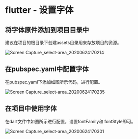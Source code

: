 # flutter - 设置字体

## 将字体原件添加到项目目录中

建议在项目的根目录下创建assets目录用来存放项目的资源。

![Screen Capture_select-area_20200624170214](https://gitee.com/howin98/DimChat/raw/master/Dimchat-Doc/img/Screen%20Capture_select-area_20200624170214-1592989428552.png)

## 在pubspec.yaml中配置字体

在pubspec.yaml下添加如图所示代码，进行配置。

![Screen Capture_select-area_20200624170235](https://gitee.com/howin98/DimChat/raw/master/Dimchat-Doc/img/Screen%20Capture_select-area_20200624170235-1592989428552.png)

## 在项目中使用字体

在dart文件中如图所示进行配置，设置fontFamily和 fontStyle即可。

![Screen Capture_select-area_20200624170301](https://gitee.com/howin98/DimChat/raw/master/Dimchat-Doc/img/Screen%20Capture_select-area_20200624170301-1592989428553.png)